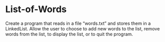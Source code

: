 # List-of-Words
Create a program that reads in a file “words.txt” and stores them in a LinkedList.
Allow the user to choose to add new words to the list, remove words from the list, to
display the list, or to quit the program.
